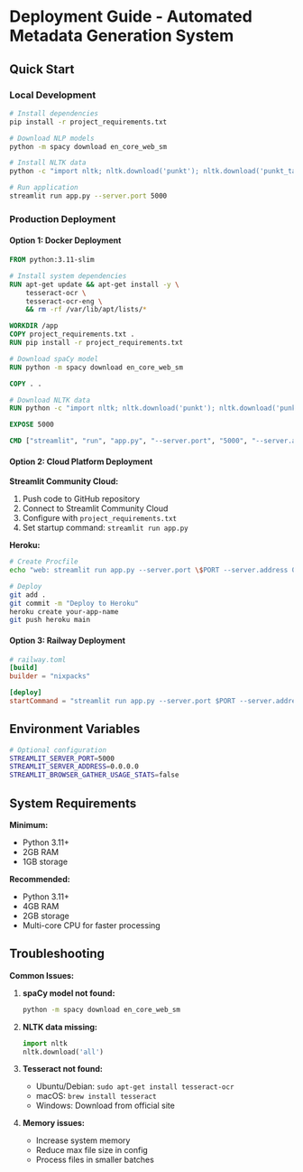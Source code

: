 # Deployment Guide - Automated Metadata Generation System

## Quick Start

### Local Development
```bash
# Install dependencies
pip install -r project_requirements.txt

# Download NLP models
python -m spacy download en_core_web_sm

# Install NLTK data
python -c "import nltk; nltk.download('punkt'); nltk.download('punkt_tab'); nltk.download('stopwords'); nltk.download('vader_lexicon'); nltk.download('averaged_perceptron_tagger'); nltk.download('averaged_perceptron_tagger_eng')"

# Run application
streamlit run app.py --server.port 5000
```

### Production Deployment

#### Option 1: Docker Deployment
```dockerfile
FROM python:3.11-slim

# Install system dependencies
RUN apt-get update && apt-get install -y \
    tesseract-ocr \
    tesseract-ocr-eng \
    && rm -rf /var/lib/apt/lists/*

WORKDIR /app
COPY project_requirements.txt .
RUN pip install -r project_requirements.txt

# Download spaCy model
RUN python -m spacy download en_core_web_sm

COPY . .

# Download NLTK data
RUN python -c "import nltk; nltk.download('punkt'); nltk.download('punkt_tab'); nltk.download('stopwords'); nltk.download('vader_lexicon'); nltk.download('averaged_perceptron_tagger'); nltk.download('averaged_perceptron_tagger_eng')"

EXPOSE 5000

CMD ["streamlit", "run", "app.py", "--server.port", "5000", "--server.address", "0.0.0.0"]
```

#### Option 2: Cloud Platform Deployment

**Streamlit Community Cloud:**
1. Push code to GitHub repository
2. Connect to Streamlit Community Cloud
3. Configure with `project_requirements.txt`
4. Set startup command: `streamlit run app.py`

**Heroku:**
```bash
# Create Procfile
echo "web: streamlit run app.py --server.port \$PORT --server.address 0.0.0.0" > Procfile

# Deploy
git add .
git commit -m "Deploy to Heroku"
heroku create your-app-name
git push heroku main
```

#### Option 3: Railway Deployment
```toml
# railway.toml
[build]
builder = "nixpacks"

[deploy]
startCommand = "streamlit run app.py --server.port $PORT --server.address 0.0.0.0"
```

## Environment Variables

```bash
# Optional configuration
STREAMLIT_SERVER_PORT=5000
STREAMLIT_SERVER_ADDRESS=0.0.0.0
STREAMLIT_BROWSER_GATHER_USAGE_STATS=false
```

## System Requirements

**Minimum:**
- Python 3.11+
- 2GB RAM
- 1GB storage

**Recommended:**
- Python 3.11+
- 4GB RAM
- 2GB storage
- Multi-core CPU for faster processing

## Troubleshooting

**Common Issues:**

1. **spaCy model not found:**
   ```bash
   python -m spacy download en_core_web_sm
   ```

2. **NLTK data missing:**
   ```python
   import nltk
   nltk.download('all')
   ```

3. **Tesseract not found:**
   - Ubuntu/Debian: `sudo apt-get install tesseract-ocr`
   - macOS: `brew install tesseract`
   - Windows: Download from official site

4. **Memory issues:**
   - Increase system memory
   - Reduce max file size in config
   - Process files in smaller batches